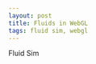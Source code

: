 ```yaml
---
layout: post
title: Fluids in WebGL
tags: fluid sim, webgl
---
```


Fluid Sim

<canvas id="fluid" style="border: none;" width="500" height="500"></canvas>

<script type="x-shader/x-vertex" id="fullScreenVert">
precision lowp float;

attribute vec2 position; // range [-1,+1]

varying vec2 vUv;

const vec2 scale = vec2(0.5, 0.5);

void main()
{
	vUv = position * scale + scale; // range [0,1]
	gl_Position = vec4( position, 0.0, 1.0 );
}
</script>

<script type="x-shader/x-fragment" id="defaultTexturedFrag">
precision mediump float;

uniform sampler2D samp;

varying vec2 vUv;

void main()
{
	gl_FragColor = texture2D(samp, vUv);
}
</script>

<script>

var quadVertexBuffer;


// Thanks: http://webglfundamentals.org/webgl/lessons/webgl-boilerplate.html

function compileShader(gl, shaderSource, shaderType)
{
	var shader = gl.createShader(shaderType);
	gl.shaderSource(shader, shaderSource);
	gl.compileShader(shader);
	
	var ret =  gl.getShaderParameter(shader, gl.COMPILE_STATUS);
	if(!ret) {
		throw "Could not compile shader: " + gl.getShaderInfoLog(shader);
	}
	
	return shader;
}

function createProgram(gl, vertexShader, fragmentShader)
{
	var program = gl.createProgram();
	gl.attachShader(program, vertexShader);
	gl.attachShader(program, fragmentShader);
	gl.linkProgram(program);
	
	var ret = gl.getProgramParameter(program, gl.LINK_STATUS);
	if(!ret) {
		throw "Failed to link program: " + gl.getProgramInfoLog(program);
	}
		
	return program;
}

function createShader(gl, scriptName)
{
	var shaderScript = document.getElementById(scriptName);
	if(!shaderScript) throw "Could not find script element " + scriptName;
	
	var shaderSource = shaderScript.text;
	if(!shaderSource) throw "No shader source in shader element " + scriptName;
	
	var shaderType;
	if( shaderScript.type == "x-shader/x-vertex" )  shaderType = gl.VERTEX_SHADER;
	else if( shaderScript.type == "x-shader/x-fragment" )  shaderType = gl.FRAGMENT_SHADER;
	else throw "Unknown shader type: " + shaderScript.text;
	
	return compileShader(gl, shaderSource, shaderType);
}

function initGL(gl)
{
	gl.clearColor(0.0, 1.0, 0.0, 1.0);
}

function handleLoadedTexture(gl, texture)
{
	gl.bindTexture(gl.TEXTURE_2D, texture);
	gl.pixelStorei(gl.UNPACK_FLIP_Y_WEBGL, true);
	gl.texImage2D(gl.TEXTURE_2D, 0, gl.RGB, gl.RGB, gl.UNSIGNED_BYTE, texture.image);
	gl.texParameteri(gl.TEXTURE_2D, gl.TEXTURE_MAG_FILTER, gl.NEAREST);
	gl.texParameteri(gl.TEXTURE_2D, gl.TEXTURE_MIN_FILTER, gl.NEAREST);
	gl.bindTexture(gl.TEXTURE_2D, null);
	console.log("Drawing");
	drawScene(gl, texture);
}

function loadTexture(gl, texURL)
{
	var tex = gl.createTexture();
	tex.image = new Image();
	tex.image.onload = function() { handleLoadedTexture(gl, tex); }
	tex.image.src = texURL;
	return tex;
}


function initFullScreenQuadBuffer(gl)
{
	var quadData = new Float32Array([
			// tri 1
			-1,-1, 
			1,-1, 
			-1,1,
			
			// tri 2
			-1,1, 
			1,-1, 
			1,1
		]);
	
	quadVertexBuffer = gl.createBuffer();
	gl.bindBuffer(gl.ARRAY_BUFFER, quadVertexBuffer);
	gl.bufferData(gl.ARRAY_BUFFER, quadData, gl.STATIC_DRAW);
	
	return quadVertexBuffer;
}

function initProgram(gl, vertShaderName, fragShaderName, uniforms, attributes)
{
	var vertShader = createShader(gl, vertShaderName);
	var fragShader = createShader(gl, fragShaderName);
	var prog = createProgram(gl, vertShader, fragShader);
	
	gl.useProgram(prog);
	
	prog.uniforms = {};
	prog.attributes = {};
	
	for( uni of uniforms ) {
		var loc = gl.getUniformLocation(prog, uni);
		if( loc < 0 || !loc ) throw "Unknown uniform: " + uni;
		 prog.uniforms[uni] = loc;
		
	}
	
	for( attr of attributes ) {
		attr.loc = gl.getAttribLocation( prog, attr.name );
		if( loc < 0 || !loc ) throw "Unknown attribute: " + attr.name;
		prog.attributes[attr.name] = attr;
	}
	
	gl.useProgram(prog);
	
	return prog;
}

function initVertexAttributes(gl, prog, buffer)
{
	for( attrName in prog.attributes ) {
		var attr = prog.attributes[attrName];
		gl.enableVertexAttribArray( attr.loc );
		gl.vertexAttribPointer( attr.loc, attr.size, attr.type, attr.normalized, attr.stride, attr.offset ); 
	}
	
}

function initTexture(gl, prog, uniformName, texURI)
{
	var tex = loadTexture(gl, texURI);
	gl.activeTexture(gl.TEXTURE0);
	gl.bindTexture(gl.TEXTURE_2D, tex);
	var loc = prog.uniforms[uniformName];
	if( !loc ) throw "Texture uniform does not exist: " + uniformName;
	gl.uniform1i(loc,0);
}

function drawScene(gl, tex)
{
	//gl.viewport( 0, 0, gl.viewportWidth, gl.viewportHeight );
	gl.clear( gl.COLOR_BUFFER_BIT );
	
	//gl.activeTexture(gl.TEXTURE0);
	gl.bindTexture(gl.TEXTURE_2D, tex);
	
	gl.drawArrays(gl.TRIANGLES, 0, 6);
	
	requestAnimationFrame( function() { drawScene(gl, tex); } );
}

function drawError( canvas, errorMsg )
{
	var ctx = canvas.getContext("2d");
	ctx.font="20px Georgia";
	ctx.fillText(errorMsg, 10, 50)
}


function start()
{
	var canvas = document.getElementById( "fluid" );
	try { 
		gl = canvas.getContext("webgl"); 
	}
	catch (x) { 
		gl = null;
		drawError( "WebGL not supported" );
	}
	
	if( gl ) {
		initGL(gl);
		posAttribute = 
		{
			name: "position",
			size: 2,
			type: gl.FLOAT,
			normalized: false,
			stride: 0,
			offset: 0,
		};
		
		var prog = initProgram(gl, "fullScreenVert", "defaultTexturedFrag", ["samp"], [posAttribute]);
		var buffer = initFullScreenQuadBuffer(gl);
		initVertexAttributes(gl, prog, buffer);
		initTexture(gl, prog, "samp", "{{site.assetsurl}}/images/textures/water.jpg");
	}
}



start();

</script>